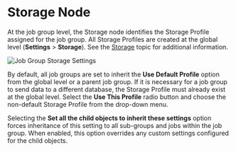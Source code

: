 # Storage Node

At the job group level, the Storage node identifies the Storage Profile assigned for the job group.
All Storage Profiles are created at the global level (**Settings** > **Storage**). See the
[Storage](/docs/accessanalyzer/12.0/administration/settings/storage/overview.md) topic for additional information.

![Job Group Storage Settings](/img/product_docs/accessanalyzer/admin/settings/storage/storage.webp)

By default, all job groups are set to inherit the **Use Default Profile** option from the global
level or a parent job group. If it is necessary for a job group to send data to a different
database, the Storage Profile must already exist at the global level. Select the **Use This
Profile** radio button and choose the non-default Storage Profile from the drop-down menu.

Selecting the **Set all the child objects to inherit these settings** option forces inheritance of
this setting to all sub-groups and jobs within the job group. When enabled, this option overrides
any custom settings configured for the child objects.

